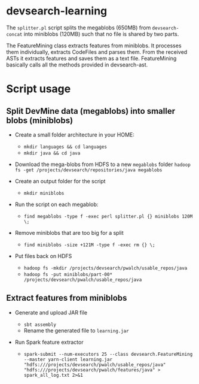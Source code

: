 devsearch-learning
=======================================

The `splitter.pl` script splits the megablobs (650MB) from `devsearch-concat` into miniblobs (120MB) such that no file is shared by two parts.

The FeatureMining class extracts features from miniblobs. It processes them individually, extracts CodeFiles and parses them. From the received ASTs it extracts features and saves them as a text file. FeatureMining basically calls all the methods provided in devsearch-ast.


# Script usage

## Split DevMine data (megablobs) into smaller blobs (miniblobs)

* Create a small folder architecture in your HOME:
    * `mkdir languages && cd languages`
    * `mkdir java && cd java`

* Download the mega-blobs from HDFS to a new `megablobs` folder
    `hadoop fs -get /projects/devsearch/repositories/java megablobs`

* Create an output folder for the script
    * `mkdir miniblobs`

* Run the script on each megablob:
    * `find megablobs -type f -exec perl splitter.pl {} miniblobs 120M \;`

* Remove miniblobs that are too big for a split
    * `find miniblobs -size +121M -type f -exec rm {} \;`

* Put files back on HDFS
    * `hadoop fs -mkdir /projects/devsearch/pwalch/usable_repos/java`
    * `hadoop fs -put miniblobs/part-00* /projects/devsearch/pwalch/usable_repos/java`

## Extract features from miniblobs

* Generate and upload JAR file
	* `sbt assembly`
	* Rename the generated file to `learning.jar` 

* Run Spark feature extractor
    * `spark-submit --num-executors 25 --class devsearch.FeatureMining --master yarn-client learning.jar "hdfs:///projects/devsearch/pwalch/usable_repos/java" "hdfs:///projects/devsearch/pwalch/features/java" > spark_all_log.txt 2>&1`

